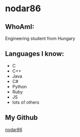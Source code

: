 # nodar86

## WhoAmI:
Engineering student from Hungary

## Languages I know:
- C
- C++
- Java
- C#
- Python
- Ruby
- JS
- lots of others

## My Github
[nodar86](https://github.com/nodar86)
